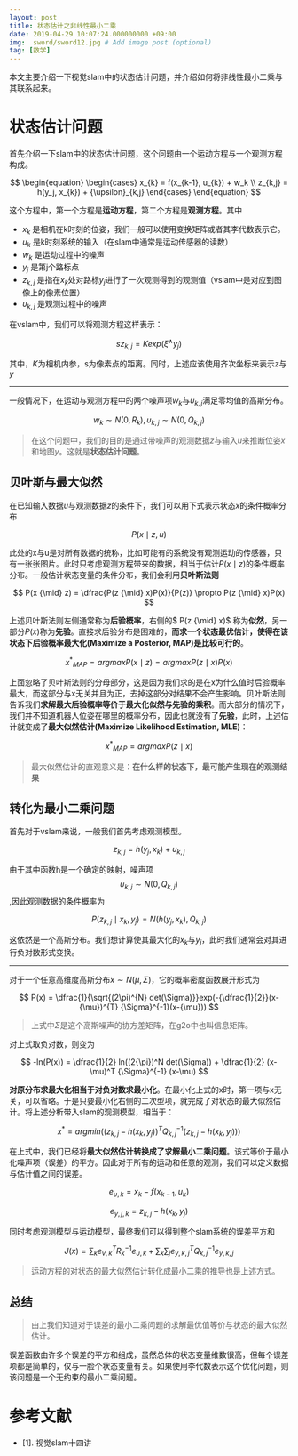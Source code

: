 ```yaml
---
layout: post
title: 状态估计之非线性最小二乘
date: 2019-04-29 10:07:24.000000000 +09:00
img:  sword/sword12.jpg # Add image post (optional)
tag: [数学]
---
```


本文主要介绍一下视觉slam中的状态估计问题，并介绍如何将非线性最小二乘与其联系起来。

# 状态估计问题
首先介绍一下slam中的状态估计问题，这个问题由一个运动方程与一个观测方程构成。

$$ \begin{equation} \begin{cases} x_{k} = f(x_{k-1}, u_{k}) + w_k  \\ z_{k,j} = h(y_j, x_{k}) + {\upsilon}_{k,j} \end{cases} \end{equation} $$

这个方程中，第一个方程是**运动方程**，第二个方程是**观测方程**。其中
- $x_{k}$   是相机在k时刻的位姿，我们一般可以使用变换矩阵或者其李代数表示它。
- $u_{k}$   是k时刻系统的输入（在slam中通常是运动传感器的读数）
- $w_{k}$   是运动过程中的噪声
- $y_j$     是第j个路标点
- $z_{k,j}$ 是指在$x_k$处对路标$y_{j}$进行了一次观测得到的观测值（vslam中是对应到图像上的像素位置）
- ${\upsilon}_{k,j}$ 是观测过程中的噪声

在vslam中，我们可以将观测方程这样表示：

$$ s z_{k,j} = K exp({\xi}^{\wedge}y_{j}) $$

其中，$K$为相机内参，s为像素点的距离。同时，上述应该使用齐次坐标来表示$z$与$y$

---

一般情况下，在运动与观测方程中的两个噪声项$w_{k}$与${\upsilon}_{k,j}$满足零均值的高斯分布。

$$ w_{k} \sim N(0, R_{k}) , {\upsilon}_{k,j} \sim N(0, Q_{k,j}) $$

> 在这个问题中，我们的目的是通过带噪声的观测数据$z$与输入$u$来推断位姿$x$和地图$y$。这就是**状态估计问题**。

## 贝叶斯与最大似然
在已知输入数据$u$与观测数据$z$的条件下，我们可以用下式表示状态$x$的条件概率分布

$$ P(x {\mid} z,u) $$

此处的x与u是对所有数据的统称，比如可能有的系统没有观测运动的传感器，只有一张张图片。此时只考虑观测方程带来的数据，相当于估计$P(x {\mid} z)$的条件概率分布。一般估计状态变量的条件分布，我们会利用**贝叶斯法则** 

$$ P(x {\mid} z) = \dfrac{P(z {\mid} x)P(x)}{P(z)} \propto P(z {\mid} x)P(x) $$

上述贝叶斯法则左侧通常称为**后验概率**，右侧的$ P(z {\mid} x)$ 称为**似然**，另一部分$P(x)$称为**先验**。直接求后验分布是困难的，**而求一个状态最优估计，使得在该状态下后验概率最大化(Maximize a Posterior, MAP)是比较可行的**。

$$ {x^{\ast}}_{MAP} = arg max P(x {\mid} z) = arg max P(z {\mid} x)P(x) $$

上面忽略了贝叶斯法则的分母部分，这是因为我们求的是在x为什么值时后验概率最大，而这部分与x无关并且为正，去掉这部分对结果不会产生影响。贝叶斯法则告诉我们**求解最大后验概率等价于最大化似然与先验的乘积**。而大部分的情况下，我们并不知道机器人位姿在哪里的概率分布，因此也就没有了**先验**，此时，上述估计就变成了**最大似然估计(Maximize Likelihood Estimation, MLE)**：

$$ {x^{\ast}}_{MAP} = arg max P(z {\mid} x) $$

> 最大似然估计的直观意义是：**在什么样的状态下，最可能产生现在的观测结果**

## 转化为最小二乘问题
首先对于vslam来说，一般我们首先考虑观测模型。

$$ z_{k,j} = h(y_{j}, x_{k}) + {\upsilon}_{k,j} $$

由于其中函数h是一个确定的映射，噪声项$$ {\upsilon}_{k,j} \sim N(0, Q_{k,j}) $$,因此观测数据的条件概率为

$$ P(z_{k,j} {\mid} x_{k}, y_{j})  = N(h(y_{j}, x_{k}), Q_{k,j}) $$

这依然是一个高斯分布。我们想计算使其最大化的$x_{k}$与$y_{j}$，此时我们通常会对其进行负对数形式变换。

---

对于一个任意高维度高斯分布$x \sim N(\mu, \Sigma)$，它的概率密度函数展开形式为

$$ P(x) = \dfrac{1}{\sqrt{(2\pi)^{N} det(\Sigma)}}exp(-{\dfrac{1}{2}}(x-{\mu})^{T} {\Sigma}^{-1}(x-{\mu})) $$

> 上式中$\Sigma$是这个高斯噪声的协方差矩阵，在g2o中也叫信息矩阵。

对上式取负对数，则变为

$$ -ln(P(x)) = \dfrac{1}{2} ln((2{\pi})^N det(\Sigma)) + \dfrac{1}{2} (x-\mu)^T {\Sigma}^{-1} (x-\mu) $$

**对原分布求最大化相当于对负对数求最小化**。在最小化上式的x时，第一项与x无关，可以省略。于是只要最小化右侧的二次型项，就完成了对状态的最大似然估计。将上述分析带入slam的观测模型，相当于：

$$ x^{\ast} = arg min ((z_{k,j} - h(x_{k}, y_{j}))^T {Q_{k,j}}^{-1} (z_{k,j} - h(x_{k}, y_{j}))) $$

在上式中，我们已经将**最大似然估计转换成了求解最小二乘问题**。该式等价于最小化噪声项（误差）的平方。因此对于所有的运动和任意的观测，我们可以定义数据与估计值之间的误差。

$$ e_{\upsilon, k} = x_{k} - f(x_{k-1}, u_{k}) $$

$$ e_{y, j, k} = z_{k, j} - h(x_{k}, y_{j})  $$

同时考虑观测模型与运动模型，最终我们可以得到整个slam系统的误差平方和

$$ J(x) = \sum_{k}e^T_{v, k} R^{-1}_{k} e_{\upsilon, k} + \sum_{k} \sum_{j}e^T_{y,k,j} Q^{-1}_{k,j} e_{y,k,j} $$

> 运动方程的对状态的最大似然估计转化成最小二乘的推导也是上述方式。
## 总结
> 由上我们知道对于误差的最小二乘问题的求解最优值等价与状态的最大似然估计。

误差函数由许多个误差的平方和组成，虽然总体的状态变量维数很高，但每个误差项都是简单的，仅与一脸个状态变量有关。如果使用李代数表示这个优化问题，则该问题是一个无约束的最小二乘问题。

# 参考文献
- [1]. 视觉slam十四讲
